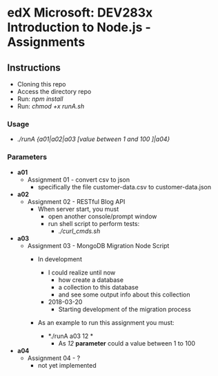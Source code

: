 # edX Microsoft: DEV283x Introduction to Node.js - Assignments

## Instructions
* Cloning this repo
* Access the directory repo
* Run: *npm install*
* Run: *chmod +x runA.sh*

### Usage
- *./runA {a01|a02|a03 [value between 1 and 100 ]|a04}*

### Parameters
- **a01**
  - Assignment 01 - convert csv to json
    - specifically the file customer-data.csv to customer-data.json
- **a02**
  - Assignment 02 - RESTful Blog API
    - When server start, you must 
        - open another console/prompt window
        - run shell script to perform tests:
            - *./curl_cmds.sh*
- **a03**
  - Assignment 03 - MongoDB Migration Node Script
    - In development
        - I could realize until now
            - how create a database
            - a collection to this database
            - and see some output info about this collection
        - 2018-03-20
            - Starting development of the migration process

    - As an example to run this assignment you must:
        - *./runA a03 12 *
            - As *12* **parameter** could a value between 1 to 100
- **a04**
  - Assignment 04 - ?
    - not yet implemented
